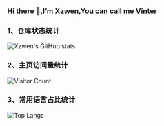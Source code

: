 <!--
**Xzwen/Xzwen** is a ✨ _special_ ✨ repository because its `README.md` (this file) appears on your GitHub profile.

Here are some ideas to get you started:

- 🔭 I’m currently working on ...
- 🌱 I’m currently learning ...
- 👯 I’m looking to collaborate on ...
- 🤔 I’m looking for help with ...
- 💬 Ask me about ...
- 📫 How to reach me: ...
- 😄 Pronouns: ...
- ⚡ Fun fact: ...
-->
### Hi there 👋,I’m Xzwen,You can call me Vinter

### 1、仓库状态统计
![Xzwen's GitHub stats](https://github-readme-stats.vercel.app/api?username=Xzwen&show_icons=true&theme=tokyonight)
### 2、主页访问量统计
![Visitor Count](https://profile-counter.glitch.me/Xzwen/count.svg)
### 3、常用语言占比统计
![Top Langs](https://github-readme-stats.vercel.app/api/top-langs/?username=Xzwen&layout=compact&theme=tokyonight)

